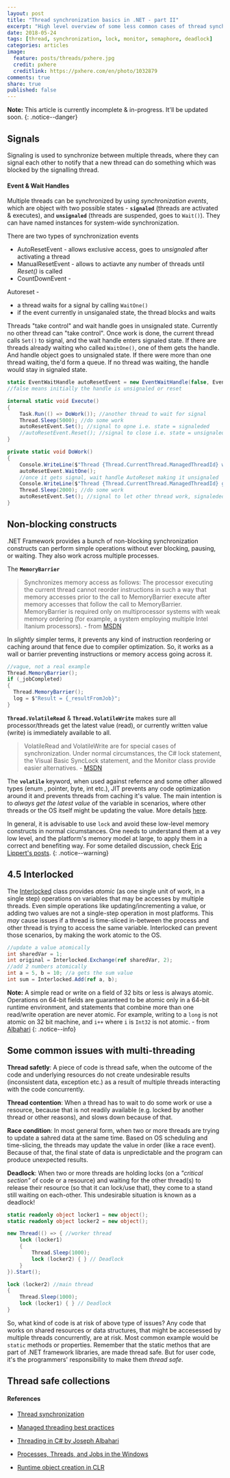 ```yaml
---
layout: post
title: "Thread synchronization basics in .NET - part II"
excerpt: "High level overview of some less common cases of thread synchronization"
date: 2018-05-24
tags: [thread, synchronization, lock, monitor, semaphore, deadlock]
categories: articles
image:
  feature: posts/threads/pxhere.jpg
  credit: pxhere
  creditlink: https://pxhere.com/en/photo/1032879
comments: true
share: true
published: false
---
```


**Note:** This article is currently incomplete & in-progress. It'll be updated soon.
{: .notice--danger}

## Signals

Signaling is used to synchronize between multiple threads, where they can signal each other to notify that a new thread can do something which was blocked by the signalling thread.

#### Event & Wait Handles

Multiple threads can be synchronized by using _synchronization events_, which are object with two possible states - **`signaled`** (threads are activated & executes), and **`unsignaled`** (threads are suspended, goes to `Wait()`). They can have named instances for system-wide synchronization.

There are two types of synchronization events

* AutoResetEvent - allows exclusive access, goes to _unsignaled_ after activating a thread
* ManualResetEvent - allows to actiavte any number of threads until _Reset()_ is called
* CountDownEvent - 

Autoreset - 

* a thread waits for a signal by calling `WaitOne()`
* if the event currently in unsiganaled state, the thread blocks and waits

Threads "take control" and wait handle goes in unsignaled state. Currently no other thread can "take control". Once work is done, the current thread calls `Set()` to signal, and the wait handle enters signaled state. If there are threads already waiting who called `WaitOne()`, one of them gets the handle. And handle object goes to unsignaled state. If there were more than one thread waiting, the'd form a queue. If no thread was waiting, the handle would stay in signaled state.

```csharp
static EventWaitHandle autoResetEvent = new EventWaitHandle(false, EventResetMode.AutoReset);
//false means initially the handle is unsignaled or reset

internal static void Execute()
{
    Task.Run(() => DoWork()); //another thread to wait for signal
    Thread.Sleep(5000); //do some work
    autoResetEvent.Set(); //signal to opne i.e. state = signaleded
    //autoResetEvent.Reset(); //signal to close i.e. state = unsignaled
}

private static void DoWork()
{
    Console.WriteLine($"Thread {Thread.CurrentThread.ManagedThreadId} waiting for signal");
    autoResetEvent.WaitOne();
    //once it gets signal, wait handle AutoReset making it unsignaled
    Console.WriteLine($"Thread {Thread.CurrentThread.ManagedThreadId} got signal");
    Thread.Sleep(2000); //do some work
    autoResetEvent.Set(); //signal to let other thread work, signaleded
}
```

## Non-blocking constructs

.NET Framework provides a bunch of non-blocking synchronization constructs can perform simple operations without ever blocking, pausing, or waiting. They also work across multiple processes.

The **`MemoryBarrier`**

> Synchronizes memory access as follows: The processor executing the current thread cannot reorder instructions in such a way that memory accesses prior to the call to MemoryBarrier execute after memory accesses that follow the call to MemoryBarrier. MemoryBarrier is required only on multiprocessor systems with weak memory ordering (for example, a system employing multiple Intel Itanium processors). - from [MSDN](https://msdn.microsoft.com/en-us/library/system.threading.thread.memorybarrier.aspx)

In _slightly_ simpler terms, it prevents any kind of instruction reordering or caching around that fence due to compiler optimization. So, it works as a wall or barrier preventing instructions or memory access going across it.

```csharp
//vague, not a real example
Thread.MemoryBarrier();
if (_jobCompleted)
{
  Thread.MemoryBarrier();
  log = $"Result = {_resultFromJob}";
}
```

**`Thread.VolatileRead`** & **`Thread.VolatileWrite`** makes sure all processor/threads get the latest value (read), or currently written value (write) is immediately available to all.

> VolatileRead and VolatileWrite are for special cases of synchronization. Under normal circumstances, the C# lock statement, the Visual Basic SyncLock statement, and the Monitor class provide easier alternatives. - [MSDN](https://msdn.microsoft.com/en-us/library/bah54t54(v=vs.110).aspx)

The **`volatile`** keyword, when used against refernce and some other allowed types (enum , pointer, byte, int etc.), JIT prevents any code optimization around it and prevents threads from caching it's value. The main intention is to _always get the latest value_ of the variable in scenarios, where other threads or the OS itself might be updating the value. More details [here](https://docs.microsoft.com/en-us/dotnet/csharp/language-reference/keywords/volatile).

In general, it is advisable to use `lock` and avoid these low-level memory constructs in normal cicumstances. One needs to understand them at a vey low level, and the platform's memory model at large, to apply them in a correct and benefiting way. For some detailed discussion, check [Eric Lippert's posts](https://blogs.msdn.microsoft.com/ericlippert/2011/06/16/atomicity-volatility-and-immutability-are-different-part-three/).
{: .notice--warning}

## 4.5 Interlocked

The [Interlocked](https://docs.microsoft.com/en-us/dotnet/api/system.threading.interlocked?view=netframework-4.7.2) class provides _atomic_ (as one single unit of work, in a single step) operations on variables that may be accesses by multiple threads. Even simple operations like updating/incrementing a value, or adding two values are not a single-step operation in most platforms. This _may_ cause issues if a thread is time-sliced in-between the process and other thread is trying to access the same variable. Interlocked can prevent those scenarios, by making the work atomic to the OS.

```csharp
//update a value atomically
int sharedVar = 1;
int original = Interlocked.Exchange(ref sharedVar, 2);
//add 2 numbers atomically
int a = 5, b = 10; //a gets the sum value
int sum = Interlocked.Add(ref a, b);
```

**Note:** A simple read or write on a field of 32 bits or less is always atomic. Operations on 64-bit fields are guaranteed to be atomic only in a 64-bit runtime environment, and statements that combine more than one read/write operation are never atomic. For example, writing to a `long` is not atomic on 32 bit machine, and `i++` where `i` is `Int32` is not atomic. - from [Albahari](http://www.albahari.com/threading/part4.aspx)
{: .notice--info}

## Some common issues with multi-threading

**Thread safetly**: A piece of code is thread safe, when the outcome of the code and underlying resources do not create undesirable results (inconsistent data, exception etc.) as a result of multiple threads interacting with the code concurrently.

**Thread contention**: When a thread has to wait to do some work or use a resource, because that is not readily available (e.g. locked by another thread or other reasons), and slows down because of that.

**Race condition**: In most general form, when two or more threads are trying to update a sahred data at the same time. Based on OS scheduling and time-slicing, the threads may update the value in order (like a race event). Because of that, the final state of data is unpredictable and the program can produce unexpected results.

**Deadlock**: When two or more threads are holding locks (on a _"critical section"_ of code or a resource) and waiting for the other thread(s) to release their resource (so that it can lock/use that), they come to a stand still waiting on each-other. This undesirable situation is known as a deadlock!

```csharp
static readonly object locker1 = new object();
static readonly object locker2 = new object();

new Thread(() => { //worker thread
    lock (locker1)
    {
        Thread.Sleep(1000);
        lock (locker2) { } // Deadlock
    }
}).Start();

lock (locker2) //main thread
{
    Thread.Sleep(1000);
    lock (locker1) { } // Deadlock
}
```

So, what kind of code is at risk of above type of issues? Any code that works on shared resources or data structures, that might be accesessed by multiple threads concurrently, are at risk. Most common example would be `static` methods or properties. Remember that the static methos that are part of .NET framework libraries, are made thread safe. But for user code, it's the programmers' responsibility to make them _thread safe_.

## Thread safe collections

#### References

* [Thread synchronization](https://docs.microsoft.com/en-us/dotnet/csharp/programming-guide/concepts/threading/thread-synchronization)
* [Managed threading best practices](https://docs.microsoft.com/en-us/dotnet/standard/threading/managed-threading-best-practices)
* [Threading in C# by Joseph Albahari](http://www.albahari.com/threading/)
* [Processes, Threads, and Jobs in the Windows](https://www.microsoftpressstore.com/articles/article.aspx?p=2233328&seqNum=7)

* [Runtime object creation in CLR](/assets/downloads/Objects_MSDN_May2005.pdf)